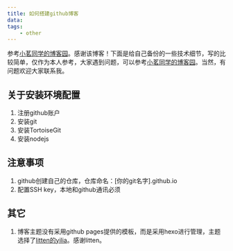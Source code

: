 ```yaml
---
title: 如何搭建github博客
data: 
tags: 
	- other
---
```

参考[小茗同学的博客园](https://www.cnblogs.com/liuxianan/p/build-blog-website-by-hexo-github.html)。感谢该博客！下面是给自己备份的一些技术细节，写的比较简单，仅作为本人参考，大家遇到问题，可以参考[小茗同学的博客园](https://www.cnblogs.com/liuxianan/p/build-blog-website-by-hexo-github.html)。当然，有问题欢迎大家联系我。


## 关于安装环境配置

1. 注册github账户
2. 安装git
3. 安装TortoiseGit
4. 安装nodejs

## 注意事项

1. github创建自己的仓库，仓库命名：[你的git名字].github.io
2. 配置SSH key，本地和github通讯必须

## 其它
1. 博客主题没有采用github pages提供的模板，而是采用hexo进行管理，主题选择了[litten的yilia](https://github.com/litten/hexo-theme-yilia)。感谢litten。
